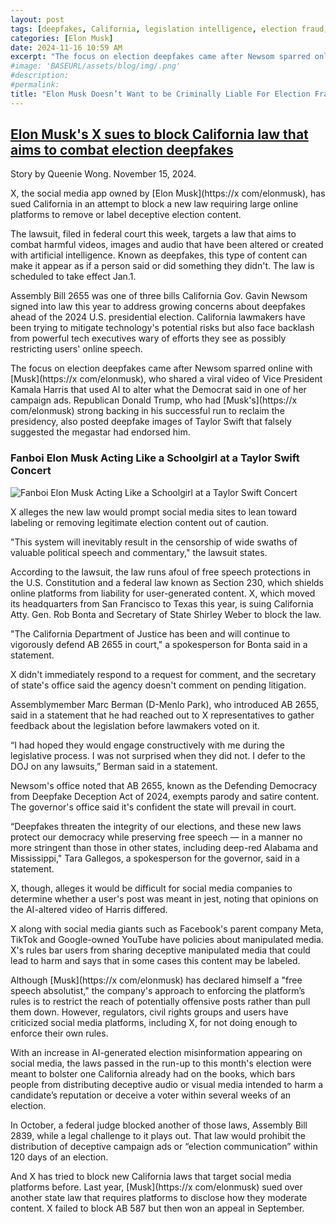 ```yaml
---
layout: post
tags: [deepfakes, California, legislation intelligence, election fraud, politics]
categories: [Elon Musk]
date: 2024-11-16 10:59 AM
excerpt: "The focus on election deepfakes came after Newsom sparred online with Musk, who shared a viral video of Vice President Kamala Harris that used AI to alter what the Democrat said in one of her campaign ads. Republican Donald Trump, who had Musk's strong backing in his successful run to reclaim the presidency, also posted deepfake images of Taylor Swift that falsely suggested the megastar had endorsed him."
#image: 'BASEURL/assets/blog/img/.png'
#description:
#permalink:
title: "Elon Musk Doesn’t Want to be Criminally Liable For Election Fraud Using AI Deepfakes"
---
```



## [Elon Musk's X sues to block California law that aims to combat election deepfakes](https://www.latimes.com/business/story/2024-11-15/elon-musks-x-sues-to-block-california-law-that-aims-to-combat-election-deepfakes)

Story by Queenie Wong. November 15, 2024.

X, the social media app owned by [Elon Musk](https://x com/elonmusk), has sued California in an attempt to block a new law requiring large online platforms to remove or label deceptive election content.

The lawsuit, filed in federal court this week, targets a law that aims to combat harmful videos, images and audio that have been altered or created with artificial intelligence. Known as deepfakes, this type of content can make it appear as if a person said or did something they didn't. The law is scheduled to take effect Jan.1.

Assembly Bill 2655 was one of three bills California Gov. Gavin Newsom signed into law this year to address growing concerns about deepfakes ahead of the 2024 U.S. presidential election. California lawmakers have been trying to mitigate technology's potential risks but also face backlash from powerful tech executives wary of efforts they see as possibly restricting users' online speech.

The focus on election deepfakes came after Newsom sparred online with [Musk](https://x com/elonmusk), who shared a viral video of Vice President Kamala Harris that used AI to alter what the Democrat said in one of her campaign ads. Republican Donald Trump, who had [Musk's](https://x com/elonmusk) strong backing in his successful run to reclaim the presidency, also posted deepfake images of Taylor Swift that falsely suggested the megastar had endorsed him.

### Fanboi Elon Musk Acting Like a Schoolgirl at a Taylor Swift Concert

![Fanboi Elon Musk Acting Like a Schoolgirl at a Taylor Swift Concert](https://ralphhightower.github.io/blog/img/ElonMuskAtTaylorSwiftConcert.jpg)


X alleges the new law would prompt social media sites to lean toward labeling or removing legitimate election content out of caution.

"This system will inevitably result in the censorship of wide swaths of valuable political speech and commentary," the lawsuit states.

According to the lawsuit, the law runs afoul of free speech protections in the U.S. Constitution and a federal law known as Section 230, which shields online platforms from liability for user-generated content. X, which moved its headquarters from San Francisco to Texas this year, is suing California Atty. Gen. Rob Bonta and Secretary of State Shirley Weber to block the law.

"The California Department of Justice has been and will continue to vigorously defend AB 2655 in court," a spokesperson for Bonta said in a statement.

X didn't immediately respond to a request for comment, and the secretary of state's office said the agency doesn't comment on pending litigation.

Assemblymember Marc Berman (D-Menlo Park), who introduced AB 2655, said in a statement that he had reached out to X representatives to gather feedback about the legislation before lawmakers voted on it.

“I had hoped they would engage constructively with me during the legislative process. I was not surprised when they did not. I defer to the DOJ on any lawsuits,” Berman said in a statement.

Newsom's office noted that AB 2655, known as the Defending Democracy from Deepfake Deception Act of 2024, exempts parody and satire content. The governor's office said it's confident the state will prevail in court.

“Deepfakes threaten the integrity of our elections, and these new laws protect our democracy while preserving free speech — in a manner no more stringent than those in other states, including deep-red Alabama and Mississippi," Tara Gallegos, a spokesperson for the governor, said in a statement.

X, though, alleges it would be difficult for social media companies to determine whether a user's post was meant in jest, noting that opinions on the AI-altered video of Harris differed.

X along with social media giants such as Facebook's parent company Meta, TikTok and Google-owned YouTube have policies about manipulated media. X's rules bar users from sharing deceptive manipulated media that could lead to harm and says that in some cases this content may be labeled.

Although [Musk](https://x com/elonmusk) has declared himself a "free speech absolutist," the company's approach to enforcing the platform’s rules is to restrict the reach of potentially offensive posts rather than pull them down. However, regulators, civil rights groups and users have criticized social media platforms, including X, for not doing enough to enforce their own rules.

With an increase in AI-generated election misinformation appearing on social media, the laws passed in the run-up to this month's election were meant to bolster one California already had on the books, which bars people from distributing deceptive audio or visual media intended to harm a candidate’s reputation or deceive a voter within several weeks of an election.

In October, a federal judge blocked another of those laws, Assembly Bill 2839, while a legal challenge to it plays out. That law would prohibit the distribution of deceptive campaign ads or “election communication” within 120 days of an election.

And X has tried to block new California laws that target social media platforms before. Last year, [Musk](https://x com/elonmusk) sued over another state law that requires platforms to disclose how they moderate content. X failed to block AB 587 but then won an appeal in September.

